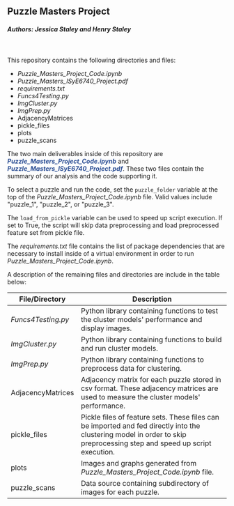 ## Puzzle Masters Project
##### _Authors: Jessica Staley and Henry Staley_
<br>

This repository contains the following directories and files:

* _Puzzle_Masters_Project_Code.ipynb_
* _Puzzle_Masters_ISyE6740_Project.pdf_
* _requirements.txt_
* _Funcs4Testing.py_
* _ImgCluster.py_
* _ImgPrep.py_
* AdjacencyMatrices
* pickle_files
* plots
* puzzle_scans

The two main deliverables inside of this repository are <span style="color:#2b4e94">**_Puzzle_Masters_Project_Code.ipynb_**</span> and <span style="color:#2b4e94">**_Puzzle_Masters_ISyE6740_Project.pdf_**</span>. These two files contain the summary of our analysis and the code supporting it. 

To select a puzzle and run the code, set the `puzzle_folder` variable at the top of the _Puzzle_Masters_Project_Code.ipynb_ file. Valid values include "puzzle_1", "puzzle_2", or "puzzle_3". 

The `load_from_pickle` variable can be used to speed up script execution. If set to True, the script will skip data preprocessing and load preprocessed feature set from pickle file. 

The _requirements.txt_ file contains the list of package dependencies that are necessary to install inside of a virtual environment in order to run _Puzzle_Masters_Project_Code.ipynb_.

A description of the remaining files and directories are include in the table below:
<br>

|File/Directory|Description|
|--|--|
|_Funcs4Testing.py_|Python library containing functions to test the cluster models' performance and display images.|
|_ImgCluster.py_|Python library containing functions to build and run cluster models.|
|_ImgPrep.py_|Python library containing functions to preprocess data for clustering.|
|AdjacencyMatrices|Adjacency matrix for each puzzle stored in csv format. These adjacency matrices are used to measure the cluster models' performance.|
|pickle_files|Pickle files of feature sets. These files can be imported and fed directly into the clustering model in order to skip preprocessing step and speed up script execution.|
|plots|Images and graphs generated from _Puzzle_Masters_Project_Code.ipynb_ file.|
|puzzle_scans|Data source containing subdirectory of images for each puzzle.|
